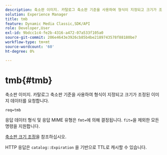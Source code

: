 ```yaml
---
description: 축소판 이미지. 카탈로그 축소판 기준을 사용하여 형식이 지정되고 크기가 조정된 이미지 데이터를 요청합니다.
solution: Experience Manager
title: tmb
feature: Dynamic Media Classic,SDK/API
role: Developer,User
exl-id: 9bdcc1c4-fe2b-4316-a472-07a533f105a0
source-git-commit: 206e4643e3926cb85b4be2189743578f88180be7
workflow-type: tm+mt
source-wordcount: '60'
ht-degree: 0%

---
```


# tmb{#tmb}

축소판 이미지. 카탈로그 축소판 기준을 사용하여 형식이 지정되고 크기가 조정된 이미지 데이터를 요청합니다.

`req=tmb`

응답 데이터 형식 및 응답 MIME 유형은 `fmt=`에 의해 결정됩니다. `fit=`을 제외한 모든 명령을 지원합니다.

[축소판 크기 조정](../../../../../../is-api/http-ref/image-serving-api-ref/c-http-protocol-reference/c-notes-on-server-behavior/r-thumbnail-scaling.md#reference-0f71817f721d4913b34816758d69b07f)을 참조하십시오.

HTTP 응답은 `catalog::Expiration` 을 기반으로 TTL로 캐시할 수 있습니다.
